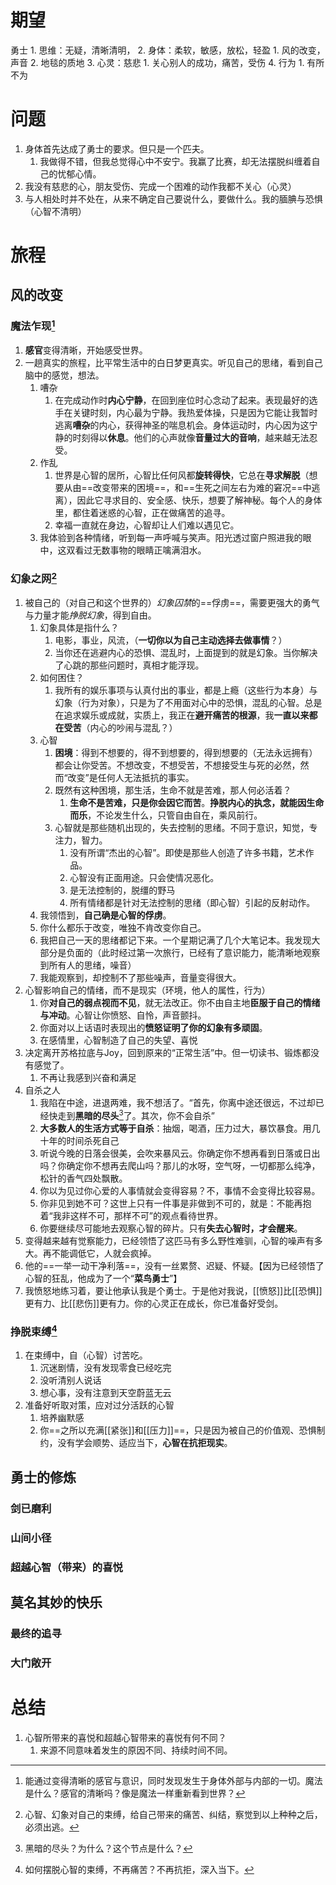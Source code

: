 # 期望
勇士
	1. 思维：无疑，清晰清明，
	2. 身体：柔软，敏感，放松，轻盈
		1. 风的改变，声音
		2. 地毯的质地
	3. 心灵：慈悲
		1. 关心别人的成功，痛苦，受伤
	4. 行为
		1. 有所不为

# 问题
1. 身体首先达成了勇士的要求。但只是一个匹夫。
	1. 我做得不错，但我总觉得心中不安宁。我赢了比赛，却无法摆脱纠缠着自己的忧郁心情。
2. 我没有慈悲的心，朋友受伤、完成一个困难的动作我都不关心（心灵）
3. 与人相处时并不处在，从来不确定自己要说什么，要做什么。我的腼腆与恐惧（心智不清明）

# 旅程
## 风的改变
### 魔法乍现[^2]
1. **感官**变得清晰，开始感受世界。
2. 一趟真实的旅程，比平常生活中的白日梦更真实。听见自己的思绪，看到自己脑中的感觉，想法。
	1. 嘈杂
		1. 在完成动作时**内心宁静**，在回到座位时心念动了起来。表现最好的选手在关键时刻，内心最为宁静。我热爱体操，只是因为它能让我暂时逃离**嘈杂**的内心，获得神圣的喘息机会。身体运动时，内心因为这宁静的时刻得以**休息**。他们的心声就像**音量过大的音响**，越来越无法忍受。
	2. 作乱
		1. 世界是心智的居所，心智比任何风都**旋转得快**，它总在**寻求解脱**（想要从由==改变带来的困境==，和==生死之间左右为难的窘况==中逃离），因此它寻求目的、安全感、快乐，想要了解神秘。每个人的身体里，都住着迷惑的心智，正在做痛苦的追寻。
		2. 幸福一直就在身边，心智却让人们难以遇见它。
	3. 我体验到各种情绪，听到每一声呼喊与笑声。阳光透过窗户照进我的眼中，这双看过无数事物的眼睛正噙满泪水。
### 幻象之网[^3]
1. 被自己的（对自己和这个世界的）*幻象囚禁*的==俘虏==，需要更强大的勇气与力量才能*挣脱幻象*，得到自由。
	1. 幻象具体是指什么？
		1. 电影，事业，风流，（**一切你以为自己主动选择去做事情**？）
		2. 当你还在逃避内心的恐惧、混乱时，上面提到的就是幻象。当你解决了心跳的那些问题时，真相才能浮现。
	2. 如何困住？
		1. 我所有的娱乐事项与认真付出的事业，都是上瘾（这些行为本身）与幻象（行为对象），只是为了不用面对心中的恐惧，混乱的心智。总是在追求娱乐或成就，实质上，我正在**避开痛苦的根源**，我**一直以来都在受苦**（内心的吵闹与混乱？）
	3. 心智
		1. **困境**：得到不想要的，得不到想要的，得到想要的（无法永远拥有）都会让你受苦。不想改变，不想受苦，不想接受生与死的必然，然而“改变”是任何人无法抵抗的事实。
		2. 既然有这种困境，那生活，生命不就是苦难，那人何必活着？
			1. **生命不是苦难，只是你会因它而苦**。**挣脱内心的执念，就能因生命而乐**，不论发生什么，只管自由自在，乘风前行。
		3. 心智就是那些随机出现的，失去控制的思绪。不同于意识，知觉，专注力，智力。
			1. 没有所谓“杰出的心智”。即使是那些人创造了许多书籍，艺术作品。
			2. 心智没有正面用途。只会使情况恶化。
			3. 是无法控制的，脱缰的野马
			4. 所有情绪都是针对无法控制的思绪（即心智）引起的反射动作。
	4. 我领悟到，**自己确是心智的俘虏**。
	5. 你什么都乐于改变，唯独不肯改变你自己。
	6. 我把自己一天的思绪都记下来。一个星期记满了几个大笔记本。我发现大部分是负面的（此时经过第一次旅行，已经有了意识能力，能清晰地观察到所有人的思绪，噪音）
	7. 我能观察到，却控制不了那些噪声，音量变得很大。
2. 心智影响自己的情绪，而不是现实（环境，他人的属性，行为）
	1. 你**对自己的弱点视而不见**，就无法改正。你不由自主地**臣服于自己的情绪与冲动**。心智让你愤怒、自怜，声音颤抖。
	2. 你面对以上话语时表现出的**愤怒证明了你的幻象有多顽固**。
	3. 在感情里，心智制造了自己的失望、喜悦
3. 决定离开苏格拉底与Joy，回到原来的“正常生活”中。但一切读书、锻炼都没有感觉了。
	1. 不再让我感到兴奋和满足
4. 自杀之人
	1. 我陷在中途，进退两难，我不想活了。“首先，你离中途还很远，不过却已经快走到**黑暗的尽头**[^1]了。其次，你不会自杀”
	2. **大多数人的生活方式等于自杀**：抽烟，喝酒，压力过大，暴饮暴食。用几十年的时间杀死自己
	3. 听说今晚的日落会很美，会吹来暴风云。你确定你不想再看到日落或日出吗？你确定你不想再去爬山吗？那儿的水呀，空气呀，一切都那么纯净，松针的香气四处飘散。
	4. 你以为见过你心爱的人事情就会变得容易？不，事情不会变得比较容易。
	5. 你非见到她不可？这世上只有一件事是非做到不可的，就是：不能再抱着“我非这样不可，那样不可”的观点看待世界。
	6. 你要继续尽可能地去观察心智的碎片。只有**失去心智时，才会醒来**。
5. 变得越来越有觉察能力，已经领悟了这匹马有多么野性难驯，心智的噪声有多大。再不能调低它，人就会疯掉。
6. 他的==一举一动干净利落==，没有一丝累赘、迟疑、怀疑。【因为已经领悟了心智的狂乱，他成为了一个“**菜鸟勇士**”】
7. 我愤怒地练习着，要让他承认我是个勇士。于是他对我说，[[愤怒]]比[[恐惧]]更有力、比[[悲伤]]更有力。你的心灵正在成长，你已准备好受剑。
### 挣脱束缚[^4]
1. 在束缚中，自（心智）讨苦吃。
	1. 沉迷剧情，没有发现零食已经吃完
	2. 没听清别人说话
	3. 想心事，没有注意到天空蔚蓝无云
2. 准备好听取对策，应对过分活跃的心智
	1. 培养幽默感
	2. 你==之所以充满[[紧张]]和[[压力]]==，只是因为被自己的价值观、恐惧制约，没有学会顺势、适应当下，**心智在抗拒现实**。
## 勇士的修炼
### 剑已磨利
### 山间小径
### 超越心智（带来）的喜悦
## 莫名其妙的快乐
### 最终的追寻
### 大门敞开

# 总结
1. 心智所带来的喜悦和超越心智带来的喜悦有何不同？
	1. 来源不同意味着发生的原因不同、持续时间不同。

[^1]: 黑暗的尽头？为什么？这个节点是什么？
[^2]: 能通过变得清晰的感官与意识，同时发现发生于身体外部与内部的一切。魔法是什么？感官的清晰吗？像是魔法一样重新看到世界？
[^3]: 心智、幻象对自己的束缚，给自己带来的痛苦、纠结，察觉到以上种种之后，必须出逃。
[^4]: 如何摆脱心智的束缚，不再痛苦？不再抗拒，深入当下。